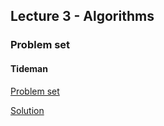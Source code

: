 ## Lecture 3 - Algorithms

### Problem set

#### Tideman
[Problem set](https://cs50.harvard.edu/x/2020/psets/3/tideman)

[Solution](problems/tideman/tideman.c)
